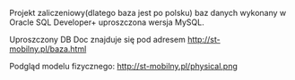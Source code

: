 
Projekt zaliczeniowy(dlatego baza jest po polsku) baz danych wykonany w Oracle SQL Developer+ uproszczona wersja MySQL.

Uproszczony DB Doc znajduje się pod adresem http://st-mobilny.pl/baza.html 

Podgląd modelu fizycznego: http://st-mobilny.pl/physical.png


